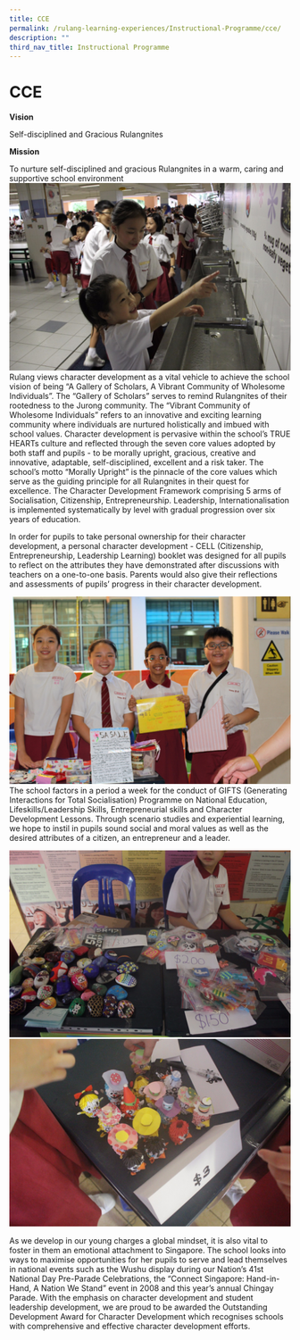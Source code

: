```yaml
---
title: CCE
permalink: /rulang-learning-experiences/Instructional-Programme/cce/
description: ""
third_nav_title: Instructional Programme
---
```


# CCE

**Vision**

Self-disciplined and Gracious Rulangnites

**Mission**

To nurture self-disciplined and gracious Rulangnites in a warm, caring and supportive school environment
![](/images/IMG_0035.jpg)
Rulang views character development as a vital vehicle to achieve the school vision of being “A Gallery of
Scholars, A Vibrant Community of Wholesome Individuals”. The “Gallery of Scholars” serves to remind Rulangnites of their rootedness to the Jurong community. The “Vibrant Community of Wholesome Individuals” refers to an innovative and exciting learning community where individuals are nurtured holistically and imbued with school values. Character development is pervasive within the school’s TRUE HEARTs culture and reflected through the seven core values adopted by both staff and pupils - to be morally upright, gracious, creative and innovative, adaptable, self-disciplined, excellent and a risk taker. The school’s motto “Morally Upright” is the pinnacle of the core values which serve as the guiding principle for all Rulangnites in their quest for excellence. The Character Development Framework comprising 5 arms of Socialisation, Citizenship, Entrepreneurship. Leadership, Internationalisation is implemented systematically by level with gradual progression over six years of education.

In order for pupils to take personal ownership for their character development, a personal character development - CELL (Citizenship, Entrepreneurship, Leadership Learning) booklet was designed for all pupils to reflect on the attributes they have demonstrated after discussions with teachers on a one-to-one basis. Parents would also give their reflections and assessments of pupils’ progress in their character development.

![](/images/IMG_1074.jpg)
The school factors in a period a week for the conduct of GIFTS (Generating Interactions for Total Socialisation) Programme on National Education, Lifeskills/Leadership Skills, Entrepreneurial skills and Character Development Lessons. Through scenario studies and experiential learning, we hope to instil in pupils sound social and moral values as well as the desired attributes of a citizen, an entrepreneur and a leader.

![](/images/IMG_1892.jpg)
![](/images/IMG_1894.jpg)

As we develop in our young charges a global mindset, it is also vital to foster in them an emotional attachment to Singapore. The school looks into ways to maximise opportunities for her pupils to serve and lead themselves in national events such as the Wushu display during our Nation’s 41st National Day Pre-Parade Celebrations, the “Connect Singapore: Hand-in-Hand, A Nation We Stand” event in 2008 and this year’s annual Chingay Parade. With the emphasis on character development and student leadership development, we are proud to be awarded the Outstanding Development Award for Character Development which recognises schools with comprehensive and effective character development efforts.
